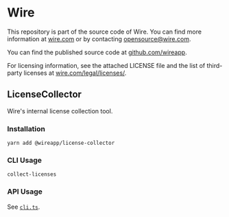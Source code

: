 # Wire

This repository is part of the source code of Wire. You can find more information at [wire.com](https://wire.com) or by contacting opensource@wire.com.

You can find the published source code at [github.com/wireapp](https://github.com/wireapp).

For licensing information, see the attached LICENSE file and the list of third-party licenses at [wire.com/legal/licenses/](https://wire.com/legal/licenses/).

## LicenseCollector

Wire's internal license collection tool.

### Installation

```
yarn add @wireapp/license-collector
```

### CLI Usage

```
collect-licenses
```

### API Usage

See [`cli.ts`](./src/main/cli.ts).

